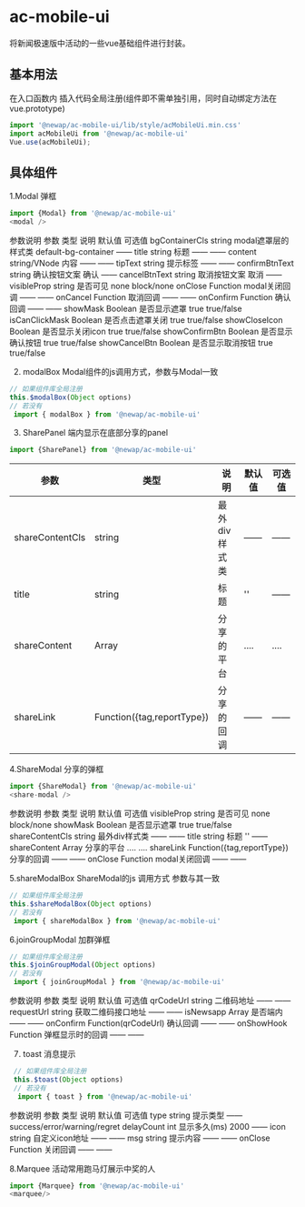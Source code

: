 # ac-mobile-ui
将新闻极速版中活动的一些vue基础组件进行封装。


## 基本用法

在入口函数内 插入代码全局注册(组件即不需单独引用，同时自动绑定方法在vue.prototype)
 ```javascript
 import '@newap/ac-mobile-ui/lib/style/acMobileUi.min.css'
 import acMobileUi from '@newap/ac-mobile-ui'
 Vue.use(acMobileUi);
 ```

## 具体组件
1.Modal 弹框
```javascript
import {Modal} from '@newap/ac-mobile-ui'
<modal />
 ```
 参数说明
 参数            类型           说明                默认值                  可选值
bgContainerCls  string    modal遮罩层的样式类    default-bg-container        ——
title           string    标题                   ——                        ——
content      string/VNode 内容                   ——                        ——
tipText         string    提示标签               ——                        ——
confirmBtnText  string    确认按钮文案           确认                        ——
cancelBtnText   string    取消按钮文案           取消                        ——
visibleProp     string    是否可见               none                      block/none
onClose        Function   modal关闭回调          ——                        ——
onCancel       Function   取消回调               ——                        ——
onConfirm      Function   确认回调               ——                        ——
showMask       Boolean    是否显示遮罩           true                      true/false
isCanClickMask Boolean    是否点击遮罩关闭       true                      true/false
showCloseIcon  Boolean    是否显示关闭icon       true                      true/false
showConfirmBtn Boolean    是否显示确认按钮       true                      true/false
showCancelBtn  Boolean    是否显示取消按钮       true                      true/false

2. modalBox Modal组件的js调用方式，参数与Modal一致
```javascript
// 如果组件库全局注册
this.$modalBox(Object options)
// 若没有
 import { modalBox } from '@newap/ac-mobile-ui'
 ```
3. SharePanel 端内显示在底部分享的panel
```javascript
import {SharePanel} from '@newap/ac-mobile-ui'
```

  参数            |类型                       |说明                |默认值                 |可选值
 -----------------|---------------------------|--------------------| ----------------------|------
 shareContentCls  |string                     |最外div样式类       | ——                  |——
 title            |string                     |标题                |''                     |——
 shareContent     |Array                      |分享的平台          |....                   |....
 shareLink        |Function({tag,reportType}) |分享的回调          |——                   |——

4.ShareModal 分享的弹框
```javascript
import {ShareModal} from '@newap/ac-mobile-ui'
<share-modal />
 ```
  参数说明
  参数            类型                      说明                默认值                  可选值
 visibleProp      string                 是否可见               none                    block/none
 showMask         Boolean                是否显示遮罩           true                    true/false
 shareContentCls  string                 最外div样式类          ——                     ——
 title            string                 标题                   ''                       ——
 shareContent     Array                  分享的平台             ....                     ....
 shareLink   Function({tag,reportType})  分享的回调             ——                     ——
 onClose        Function                 modal关闭回调          ——                     ——

 5.shareModalBox ShareModal的js 调用方式 参数与其一致
 ```javascript
 // 如果组件库全局注册
 this.$shareModalBox(Object options)
 // 若没有
  import { shareModalBox } from '@newap/ac-mobile-ui'
  ```
6.joinGroupModal 加群弹框
 ```javascript
 // 如果组件库全局注册
 this.$joinGroupModal(Object options)
 // 若没有
  import { joinGroupModal } from '@newap/ac-mobile-ui'
  ```
  参数说明
   参数            类型           说明                默认值                  可选值
   qrCodeUrl      string         二维码地址           ——                    ——
   requestUrl     string         获取二维码接口地址   ——                    ——
   isNewsapp      Array          是否端内             ——                    ——
   onConfirm Function(qrCodeUrl) 确认回调             ——                    ——
   onShowHook     Function       弹框显示时的回调     ——                    ——

7. toast 消息提示
```javascript
 // 如果组件库全局注册
 this.$toast(Object options)
 // 若没有
  import { toast } from '@newap/ac-mobile-ui'
  ```
  参数说明
     参数            类型           说明                默认值                  可选值
     type           string         提示类型             ——               success/error/warning/regret
     delayCount     int            显示多久(ms)         2000                     ——
     icon           string         自定义icon地址       ——                     ——
     msg            string         提示内容             ——                     ——
     onClose        Function       关闭回调             ——                     ——

8.Marquee   活动常用跑马灯展示中奖的人
```javascript
import {Marquee} from '@newap/ac-mobile-ui'
<marquee/>
 ```

